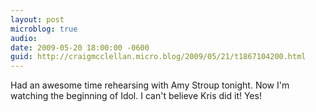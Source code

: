 ```yaml
---
layout: post
microblog: true
audio: 
date: 2009-05-20 18:00:00 -0600
guid: http://craigmcclellan.micro.blog/2009/05/21/t1867104200.html
---
```

Had an awesome time rehearsing with Amy Stroup tonight. Now I'm watching the beginning of Idol. I can't believe Kris did it! Yes!
